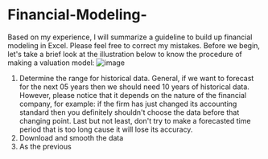 # Financial-Modeling-
Based on my experience, I will summarize a guideline to build up financial modeling in Excel. Please feel free to correct my mistakes.
Before we begin, let's take a brief look at the illustration below to know the procedure of making a valuation model:
![image](https://github.com/LinhNguyen-MyLi/Financial-Modeling-in-Excel/assets/128978862/e5c2222f-a5cb-4f62-9646-929feb0b607f)

1. Determine the range for historical data. General, if we want to forecast for the next 05 years then we should need 10 years of historical data. However, please notice that it depends on the nature of the financial company, for example: if the firm has just changed its accounting standard then you definitely shouldn't choose the data before that changing point. Last but not least, don't try to make a forecasted time period that is too long cause it will lose its accuracy.
2. Download and smooth the data
3. As the previous 
